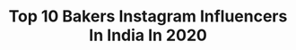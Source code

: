 ---
title: Top 10 Bakers Instagram Influencers In India In 2020
description: >-
  Find top bakers Instagram influencers in India in 2020. Most popular hashtags: #india #photooftheday #indian #coffee.
platform: Instagram
profiles:
  - username: "janakikrishnan21"
    fullname: >-
      Janaki Krishnan
    location: "India"
    followers: 12813
    engagement: 654
    commentsToLikes: 0.018955
    id: ck14hatjc9eru0i19dwgnhr2n
    verified: false
    hashtags: "#livewithnoregrets, #tbt, #birthdayboy, #letyourgoodtriumph"
  - username: "virginkhanikor"
    fullname: >-
      Meet_Adar
    location: "India"
    followers: 3131
    engagement: 1871
    commentsToLikes: 0.212135
    id: ck0vywk1s653v0i19o7cwk0qa
    verified: false
    hashtags: "#trailsofindia, #cinematicvideo, #movingcompass, #madebygoogle"
  - username: "vindhyamedapati"
    fullname: >-
      Vindhya Vishaka Medapati
    location: "India"
    followers: 60443
    engagement: 453
    commentsToLikes: 0.010806
    id: ck5zzb15lbeva0i14dba9iio1
    verified: false
    hashtags: "#view, #grandreleaseevent, #actornani, #wonderfulconversation"
  - username: "dashoflime_"
    fullname: >-
      Yashaswita, Food Photographer
    location: "India"
    followers: 5891
    engagement: 918
    commentsToLikes: 0.108436
    id: ck6uasesk5dhr0j71a3vjekwp
    verified: false
    hashtags: "#gudipadwa, #gudipadwaduringcovid, #rightrice, #ad"
  - username: "parthbajaj"
    fullname: >-
      Parth Bajaj
    location: "India"
    followers: 66632
    engagement: 618
    commentsToLikes: 0.024936
    id: ck138mcmngxpt0i19g5qfi4kj
    verified: true
    hashtags: "#recipe, #gharkakhana, #eating, #dimsum"
  - username: "chanzter"
    fullname: >-
      Chandini
    location: "India"
    followers: 14623
    engagement: 535
    commentsToLikes: 0.035468
    id: ck6uenhzjrzfz0j71zibfb3ot
    verified: false
    hashtags: "#lake, #beautiful, #hallstattwinter, #winter"
  - username: "shivesh17"
    fullname: >-
      Shivesh Bhatia
    location: "India"
    followers: 240270
    engagement: 331
    commentsToLikes: 0.025206
    id: ck0tzh2rtqel70i19uytwc5sx
    verified: true
    hashtags: "#caramel, #redvelvet, #want, #makingdalgonacoffee"
  - username: "srubee"
    fullname: >-
      Sruti Nakul
    location: "India"
    followers: 71728
    engagement: 1230
    commentsToLikes: 0.004506
    id: ck14hwkvschtq0i19dmgqmk9j
    verified: true
    hashtags: "#cinemavilla, #realityshow, #complain, #thesignatures2020"
  - username: "i_annbenjamin"
    fullname: >-
      Ann Benjamin
    location: "India"
    followers: 23552
    engagement: 196
    commentsToLikes: 0.019429
    id: ck0ub3k6jdre20i19bdpci82z
    verified: false
    hashtags: "#day363of365, #love, #day361of365, #happinessbegins"
  - username: "runa_nath"
    fullname: >-
      Runa Nath | YouTuber
    location: "India"
    followers: 3580
    engagement: 2921
    commentsToLikes: 0.020681
    id: ck15q5jg517fo0i198ock49f2
    verified: false
    hashtags: "#keralatravel, #indiantemple, #eatingfortheinsta, #indiaclicks"
---